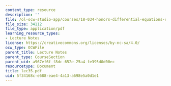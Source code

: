 ```yaml
---
content_type: resource
description: ''
file: /ol-ocw-studio-app/courses/18-034-honors-differential-equations-spring-2004/5f34168ce688eae44a13a698e5a0d1e1_lec35.pdf
file_size: 34112
file_type: application/pdf
learning_resource_types:
- Lecture Notes
license: https://creativecommons.org/licenses/by-nc-sa/4.0/
ocw_type: OCWFile
parent_title: Lecture Notes
parent_type: CourseSection
parent_uid: a967ef6f-f8dc-652e-25a4-fe395d0d00ec
resourcetype: Document
title: lec35.pdf
uid: 5f34168c-e688-eae4-4a13-a698e5a0d1e1
---
```


